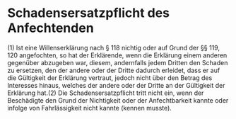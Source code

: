 # Schadensersatzpflicht des Anfechtenden

(1) Ist eine Willenserklärung nach § 118 nichtig oder auf Grund der §§ 119, 120 angefochten, so hat der Erklärende, wenn die Erklärung einem anderen gegenüber abzugeben war, diesem, andernfalls jedem Dritten den Schaden zu ersetzen, den der andere oder der Dritte dadurch erleidet, dass er auf die Gültigkeit der Erklärung vertraut, jedoch nicht über den Betrag des Interesses hinaus, welches der andere oder der Dritte an der Gültigkeit der Erklärung hat.(2) Die Schadensersatzpflicht tritt nicht ein, wenn der Beschädigte den Grund der Nichtigkeit oder der Anfechtbarkeit kannte oder infolge von Fahrlässigkeit nicht kannte (kennen musste). 

